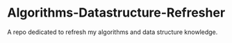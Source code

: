# Algorithms-Datastructure-Refresher
A repo dedicated to refresh my algorithms and data structure knowledge.
